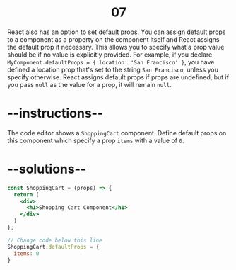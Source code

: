 # <center>07 </center>

React also has an option to set default props. You can assign default props to a component as a property on the component itself and React assigns the default prop if necessary. This allows you to specify what a prop value should be if no value is explicitly provided. For example, if you declare `MyComponent.defaultProps = { location: 'San Francisco' }`, you have defined a location prop that's set to the string `San Francisco`, unless you specify otherwise. React assigns default props if props are undefined, but if you pass `null` as the value for a prop, it will remain `null`.

# --instructions--

The code editor shows a `ShoppingCart` component. Define default props on this component which specify a prop `items` with a value of `0`.

# --solutions--

```jsx
const ShoppingCart = (props) => {
  return (
    <div>
      <h1>Shopping Cart Component</h1>
    </div>
  )
};

// Change code below this line
ShoppingCart.defaultProps = {
  items: 0
}
```
